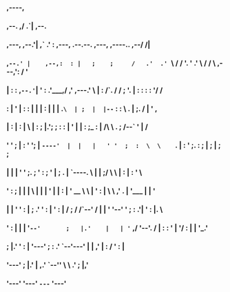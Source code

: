 ### 
###                                ,----,                                                                    
###                   ,--.       ,/   .`|                                                               ,--. 
###    ,---,        ,--.'|     ,`   .'  :     ,---,       .--.--.       ,---,          ,----..      ,--/  /| 
### ,`--.' |    ,--,:  : |   ;    ;     /   .'  .' `\    /  /    '.    '  .' \        /   /   \  ,---,': / ' 
### |   :  : ,`--.'`|  ' : .'___,/    ,'  ,---.'     \  |  :  /`. /   /  ;    '.     |   :     : :   : '/ /  
### :   |  ' |   :  :  | | |    :     |   |   |  .`\  | ;  |  |--`   :  :       \    .   |  ;. / |   '   ,   
### |   :  | :   |   \ | : ;    |.';  ;   :   : |  '  | |  :  ;_     :  |   /\   \   .   ; /--`  '   |  /    
### '   '  ; |   : '  '; | `----'  |  |   |   ' '  ;  :  \  \    `.  |  :  ' ;.   :  ;   | ;     |   ;  ;    
### |   |  | '   ' ;.    ;     '   :  ;   '   | ;  .  |   `----.   \ |  |  ;/  \   \ |   : |     :   '   \   
### '   :  ; |   | | \   |     |   |  '   |   | :  |  '   __ \  \  | '  :  | \  \ ,' .   | '___  |   |    '  
### |   |  ' '   : |  ; .'     '   :  |   '   : | /  ;   /  /`--'  / |  |  '  '--'   '   ; : .'| '   : |.  \ 
### '   :  | |   | '`--'       ;   |.'    |   | '` ,/   '--'.     /  |  :  :         '   | '/  : |   | '_\.' 
### ;   |.'  '   : |           '---'      ;   :  .'       `--'---'   |  | ,'         |   :    /  '   : |     
### '---'    ;   |.'                      |   ,.'                    `--''            \   \ .'   ;   |,'     
###          '---'                        '---'                                        `---`     '---'       
                                                                                                         




<!--
**HeadMader/HeadMader** is a ✨ _special_ ✨ repository because its `README.md` (this file) appears on your GitHub profile.

Here are some ideas to get you started:

- 🔭 I’m currently working on ...
- 🌱 I’m currently learning ...
- 👯 I’m looking to collaborate on ...
- 🤔 I’m looking for help with ...
- 💬 Ask me about ...
- 📫 How to reach me: ...
- 😄 Pronouns: ...
- ⚡ Fun fact: ...
-->
